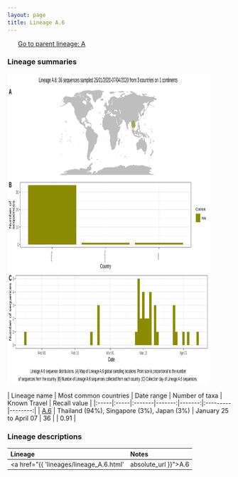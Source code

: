 ```yaml
---
layout: page
title: Lineage A.6
---
```




<p>
<ul class="actions small">
	 <a href="{{ 'lineages/lineage_A.html' | absolute_url }}" class="button special fit">Go to parent lineage: A</a>
</ul>
</p>
<h3> Lineage summaries</h3>

<img src="../assets/images/A.6.svg" alt="A.6 lineage summary figure" width="90%" height="700px" />


| Lineage name | Most common countries | Date range | Number of taxa | Known Travel | Recall value |
|:-----|:-----|:-------|-------:|-------:|:---------|--------:|
| <a href="{{ 'lineages/lineage_A.6.html' | absolute_url }}">A.6</a> | Thailand (94%), Singapore (3%), Japan (3%) | January 25 to April 07 | 36 |  | 0.91 |

<h3>Lineage descriptions</h3>

| Lineage | Notes |
|:-----|:-----|
| <a href="{{ 'lineages/lineage_A.6.html' | absolute_url }}">A.6</a> | Lineage from an introduction event into Thailand, now including a couple of exports |

